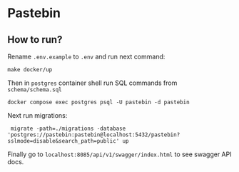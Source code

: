 # Pastebin

## How to run?

Rename `.env.example` to `.env` and run next command:

```shell
make docker/up
```

Then in `postgres` container shell run SQL commands from `schema/schema.sql`

```shell
docker compose exec postgres psql -U pastebin -d pastebin
```

Next run migrations:

```shell
 migrate -path=./migrations -database 'postgres://pastebin:pastebin@localhost:5432/pastebin?sslmode=disable&search_path=public' up
```

Finally go to `localhost:8085/api/v1/swagger/index.html` to see swagger API docs.
